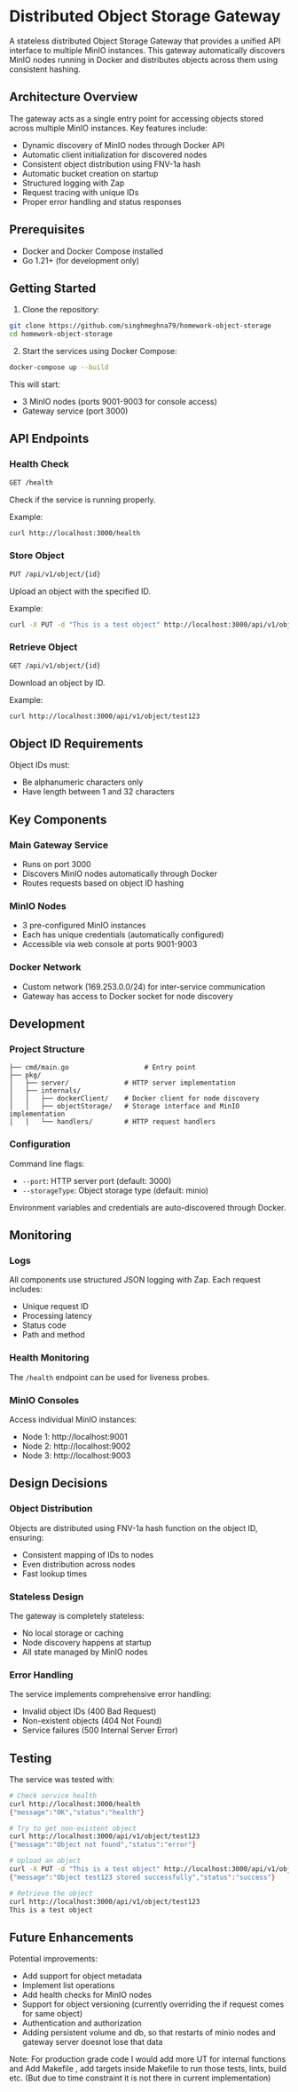 # Distributed Object Storage Gateway

A stateless distributed Object Storage Gateway that provides a unified API interface to multiple MinIO instances. This gateway automatically discovers MinIO nodes running in Docker and distributes objects across them using consistent hashing.

## Architecture Overview

The gateway acts as a single entry point for accessing objects stored across multiple MinIO instances. Key features include:

- Dynamic discovery of MinIO nodes through Docker API
- Automatic client initialization for discovered nodes
- Consistent object distribution using FNV-1a hash
- Automatic bucket creation on startup
- Structured logging with Zap
- Request tracing with unique IDs
- Proper error handling and status responses

## Prerequisites

- Docker and Docker Compose installed
- Go 1.21+ (for development only)

## Getting Started

1. Clone the repository:
```bash
git clone https://github.com/singhmeghna79/homework-object-storage
cd homework-object-storage
```

2. Start the services using Docker Compose:
```bash
docker-compose up --build
```

This will start:
- 3 MinIO nodes (ports 9001-9003 for console access)
- Gateway service (port 3000)

## API Endpoints

### Health Check
```bash
GET /health
```
Check if the service is running properly.

Example:
```bash
curl http://localhost:3000/health
```

### Store Object
```bash
PUT /api/v1/object/{id}
```
Upload an object with the specified ID.

Example:
```bash
curl -X PUT -d "This is a test object" http://localhost:3000/api/v1/object/test123
```

### Retrieve Object
```bash
GET /api/v1/object/{id}
```
Download an object by ID.

Example:
```bash
curl http://localhost:3000/api/v1/object/test123
```

## Object ID Requirements

Object IDs must:
- Be alphanumeric characters only 
- Have length between 1 and 32 characters

## Key Components

### Main Gateway Service
- Runs on port 3000
- Discovers MinIO nodes automatically through Docker
- Routes requests based on object ID hashing

### MinIO Nodes
- 3 pre-configured MinIO instances
- Each has unique credentials (automatically configured)
- Accessible via web console at ports 9001-9003

### Docker Network
- Custom network (169.253.0.0/24) for inter-service communication
- Gateway has access to Docker socket for node discovery

## Development

### Project Structure
```
├── cmd/main.go                   # Entry point
├── pkg/
│   ├── server/              # HTTP server implementation
│   ├── internals/
│   │   ├── dockerClient/    # Docker client for node discovery
│   │   ├── objectStorage/   # Storage interface and MinIO implementation
│   │   └── handlers/        # HTTP request handlers
```

### Configuration

Command line flags:
- `--port`: HTTP server port (default: 3000)
- `--storageType`: Object storage type (default: minio)

Environment variables and credentials are auto-discovered through Docker.

## Monitoring

### Logs
All components use structured JSON logging with Zap. Each request includes:
- Unique request ID
- Processing latency
- Status code
- Path and method

### Health Monitoring
The `/health` endpoint can be used for liveness probes.

### MinIO Consoles
Access individual MinIO instances:
- Node 1: http://localhost:9001
- Node 2: http://localhost:9002
- Node 3: http://localhost:9003

## Design Decisions

### Object Distribution
Objects are distributed using FNV-1a hash function on the object ID, ensuring:
- Consistent mapping of IDs to nodes
- Even distribution across nodes
- Fast lookup times

### Stateless Design
The gateway is completely stateless:
- No local storage or caching
- Node discovery happens at startup
- All state managed by MinIO nodes

### Error Handling
The service implements comprehensive error handling:
- Invalid object IDs (400 Bad Request)
- Non-existent objects (404 Not Found)
- Service failures (500 Internal Server Error)

## Testing

The service was tested with:
```bash
# Check service health
curl http://localhost:3000/health
{"message":"OK","status":"health"}

# Try to get non-existent object
curl http://localhost:3000/api/v1/object/test123
{"message":"Object not found","status":"error"}

# Upload an object
curl -X PUT -d "This is a test object" http://localhost:3000/api/v1/object/test123
{"message":"Object test123 stored successfully","status":"success"}

# Retrieve the object
curl http://localhost:3000/api/v1/object/test123
This is a test object
```

## Future Enhancements

Potential improvements:
- Add support for object metadata
- Implement list operations
- Add health checks for MinIO nodes
- Support for object versioning (currently overriding the if request comes for same object)
- Authentication and authorization
- Adding persistent volume and db, so that restarts of minio nodes and gateway server doesnot lose that data

Note: For production grade code I would add more UT for internal functions and Add Makefile , add targets inside Makefile to run those tests, lints, build etc.
(But due to time constraint it is not there in current implementation)